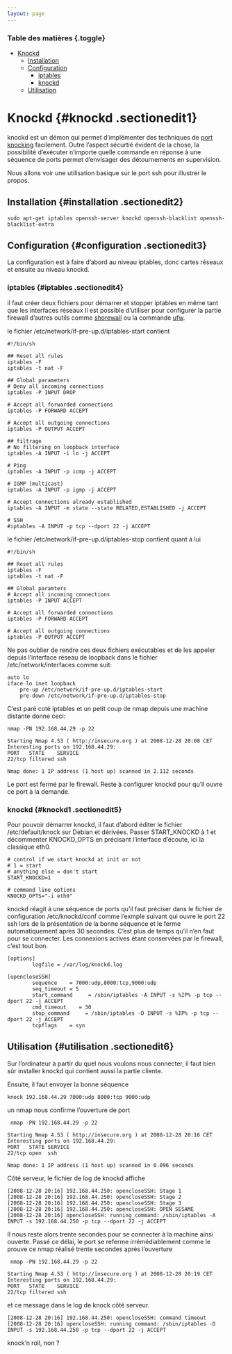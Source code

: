 ```yaml
---
layout: page
---
```


### Table des matières {.toggle}

-   [Knockd](knockd.html#knockd)
    -   [Installation](knockd.html#installation)
    -   [Configuration](knockd.html#configuration)
        -   [iptables](knockd.html#iptables)
        -   [knockd](knockd.html#knockd1)
    -   [Utilisation](knockd.html#utilisation)

Knockd {#knockd .sectionedit1}
======

knockd est un démon qui permet d’implémenter des techniques de [port
knocking](http://fr.wikipedia.org/wiki/Port_knocking "http://fr.wikipedia.org/wiki/Port_knocking")
facilement. Outre l’aspect sécurtié évident de la chose, la possibilité
d’exécuter n’importe quelle commande en réponse à une séquence de ports
permet d’envisager des détournements en supervision.

Nous allons voir une utilisation basique sur le port ssh pour illustrer
le propos.

Installation {#installation .sectionedit2}
------------

~~~~ {.code}
sudo apt-get iptables openssh-server knockd openssh-blacklist openssh-blacklist-extra
~~~~

Configuration {#configuration .sectionedit3}
-------------

La configuration est à faire d’abord au niveau iptables, donc cartes
réseaux et ensuite au niveau knockd.

### iptables {#iptables .sectionedit4}

il faut créer deux fichiers pour démarrer et stopper iptables en même
tant que les interfaces réseaux Il est possible d’utiliser pour
configurer la partie firewall d’autres outils comme
[shorewall](http://shorewall.net/ "http://shorewall.net/") ou la
commande
[ufw](http://doc.ubuntu-fr.org/ufw "http://doc.ubuntu-fr.org/ufw").

le fichier /etc/network/if-pre-up.d/iptables-start contient

~~~~ {.code}
#!/bin/sh

## Reset all rules
iptables -F
iptables -t nat -F

## Global parameters
# Deny all incoming connections
iptables -P INPUT DROP

# Accept all forwarded connections
iptables -P FORWARD ACCEPT

# Accept all outgoing connections
iptables -P OUTPUT ACCEPT

## filtrage
# No filtering on loopback interface
iptables -A INPUT -i lo -j ACCEPT

# Ping
iptables -A INPUT -p icmp -j ACCEPT

# IGMP (multicast)
iptables -A INPUT -p igmp -j ACCEPT

# Accept connections already established
iptables -A INPUT -m state --state RELATED,ESTABLISHED -j ACCEPT

# SSH
#iptables -A INPUT -p tcp --dport 22 -j ACCEPT
~~~~

le fichier /etc/network/if-pre-up.d/iptables-stop contient quant à lui

~~~~ {.code}
#!/bin/sh

## Reset all rules
iptables -F
iptables -t nat -F

## Global paramters
# Accept all incoming connections
iptables -P INPUT ACCEPT

# Accept all forwarded connections
iptables -P FORWARD ACCEPT

# Accept all outgoing connections
iptables -P OUTPUT ACCEPT
~~~~

Ne pas oublier de rendre ces deux fichiers exécutables et de les appeler
depuis l’interface réseau de loopback dans le fichier
/etc/network/interfaces comme suit:

~~~~ {.code}
auto lo
iface lo inet loopback
    pre-up /etc/network/if-pre-up.d/iptables-start
    pre-down /etc/network/if-pre-up.d/iptables-stop
~~~~

C’est paré coté iptables et un petit coup de nmap depuis une machine
distante donne ceci:

~~~~ {.code}
nmap -PN 192.168.44.29 -p 22

Starting Nmap 4.53 ( http://insecure.org ) at 2008-12-28 20:08 CET
Interesting ports on 192.168.44.29:
PORT   STATE    SERVICE
22/tcp filtered ssh

Nmap done: 1 IP address (1 host up) scanned in 2.112 seconds
~~~~

Le port est fermé par le firewall. Reste à configurer knockd pour qu’il
ouvre ce port à la demande.

### knockd {#knockd1 .sectionedit5}

Pour pouvoir démarrer knockd, il faut d’abord éditer le fichier
/etc/default/knock sur Debian et dérivées. Passer START\_KNOCKD à 1 et
décommenter KNOCKD\_OPTS en précisant l’interface d’écoute, ici la
classique eth0.

~~~~ {.code}
# control if we start knockd at init or not
# 1 = start
# anything else = don't start
START_KNOCKD=1

# command line options
KNOCKD_OPTS="-i eth0"
~~~~

knockd réagit à une séquence de ports qu’il faut préciser dans le
fichier de configuration /etc/knockd/conf comme l’exmple suivant qui
ouvre le port 22 ssh lors de la présentation de la bonne séquence et le
ferme automatiquement après 30 secondes. C’est plus de temps qu’il n’en
faut pour se connecter. Les connexions actives étant conservées par le
firewall, c’est tout bon.

~~~~ {.code}
[options]
        logfile = /var/log/knockd.log

[opencloseSSH]
        sequence    = 7000:udp,8000:tcp,9000:udp
        seq_timeout = 5
        start_command     = /sbin/iptables -A INPUT -s %IP% -p tcp --dport 22 -j ACCEPT
        cmd_timeout    = 30
        stop_command     = /sbin/iptables -D INPUT -s %IP% -p tcp --dport 22 -j ACCEPT
        tcpflags    = syn
~~~~

Utilisation {#utilisation .sectionedit6}
-----------

Sur l’ordinateur à partir du quel nous voulons nous connecter, il faut
bien sûr installer knockd qui contient aussi la partie cliente.

Ensuite, il faut envoyer la bonne séquence

~~~~ {.code}
knock 192.168.44.29 7000:udp 8000:tcp 9000:udp
~~~~

un nmap nous confirme l’ouverture de port

~~~~ {.code}
 nmap -PN 192.168.44.29 -p 22

Starting Nmap 4.53 ( http://insecure.org ) at 2008-12-28 20:16 CET
Interesting ports on 192.168.44.29:
PORT   STATE SERVICE
22/tcp open  ssh

Nmap done: 1 IP address (1 host up) scanned in 0.096 seconds
~~~~

Côté serveur, le fichier de log de knockd affiche

~~~~ {.code}
[2008-12-28 20:16] 192.168.44.250: opencloseSSH: Stage 1
[2008-12-28 20:16] 192.168.44.250: opencloseSSH: Stage 2
[2008-12-28 20:16] 192.168.44.250: opencloseSSH: Stage 3
[2008-12-28 20:16] 192.168.44.250: opencloseSSH: OPEN SESAME
[2008-12-28 20:16] opencloseSSH: running command: /sbin/iptables -A INPUT -s 192.168.44.250 -p tcp --dport 22 -j ACCEPT
~~~~

Il nous reste alors trente secondes pour se connecter à la machine ainsi
ouverte. Passé ce délai, le port se referme irrémédiablement comme le
prouve ce nmap réalisé trente secondes après l’ouverture

~~~~ {.code}
 nmap -PN 192.168.44.29 -p 22

Starting Nmap 4.53 ( http://insecure.org ) at 2008-12-28 20:19 CET
Interesting ports on 192.168.44.29:
PORT   STATE    SERVICE
22/tcp filtered ssh
~~~~

et ce message dans le log de knock côté serveur.

~~~~ {.code}
[2008-12-28 20:16] 192.168.44.250: opencloseSSH: command timeout
[2008-12-28 20:16] opencloseSSH: running command: /sbin/iptables -D INPUT -s 192.168.44.250 -p tcp --dport 22 -j ACCEPT
~~~~

knock’n roll, non ?
